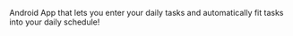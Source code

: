 Android App that lets you enter your daily tasks and automatically fit tasks into your daily schedule!
